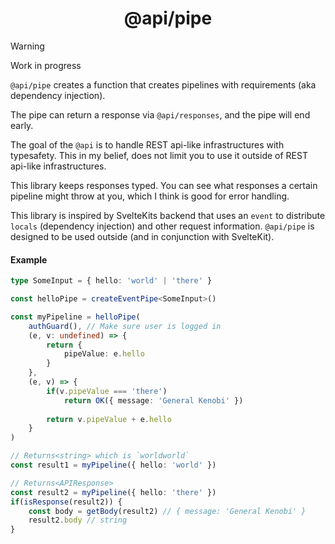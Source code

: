 <h1 align='center'>@api/pipe</h1>

> [!WARNING]  
> Work in progress

`@api/pipe` creates a function that creates pipelines with requirements (aka dependency injection).

The pipe can return a response via `@api/responses`, and the pipe will end early.

The goal of the `@api` is to handle REST api-like infrastructures with typesafety. This in my belief, does not limit you to use it outside of REST api-like infrastructures.

This library keeps responses typed. You can see what responses a certain pipeline might throw at you, which I think is good for error handling.

This library is inspired by SvelteKits backend that uses an `event` to distribute `locals` (dependency injection) and other request information. `@api/pipe` is designed to be used outside (and in conjunction with SvelteKit).

#### **Example**

```ts
type SomeInput = { hello: 'world' | 'there' }

const helloPipe = createEventPipe<SomeInput>()

const myPipeline = helloPipe(
	authGuard(), // Make sure user is logged in
	(e, v: undefined) => {
		return {
			pipeValue: e.hello
		}
	},
	(e, v) => {
		if(v.pipeValue === 'there')
			return OK({ message: 'General Kenobi' })
		
		return v.pipeValue + e.hello
	}
)

// Returns<string> which is `worldworld`
const result1 = myPipeline({ hello: 'world' }) 

// Returns<APIResponse>
const result2 = myPipeline({ hello: 'there' })
if(isResponse(result2)) {
	const body = getBody(result2) // { message: 'General Kenobi' }
	result2.body // string
}

```